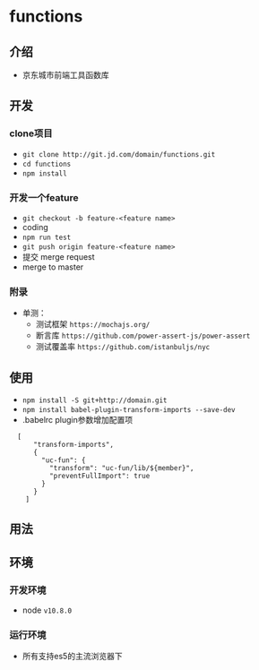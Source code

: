 # functions

## 介绍
- 京东城市前端工具函数库

## 开发
### clone项目
- `git clone http://git.jd.com/domain/functions.git`
- `cd functions`
- `npm install`

### 开发一个feature
- `git checkout -b feature-<feature name>`
- coding
- `npm run test`
- `git push origin feature-<feature name>`
- 提交 merge request
- merge to master

### 附录
- 单测：
  - 测试框架 `https://mochajs.org/`
  - 断言库 `https://github.com/power-assert-js/power-assert`
  - 测试覆盖率 `https://github.com/istanbuljs/nyc`


## 使用
- `npm install -S git+http://domain.git`
- `npm install babel-plugin-transform-imports --save-dev `
-  .babelrc plugin参数增加配置项
```
  [
      "transform-imports",
      {
        "uc-fun": {
          "transform": "uc-fun/lib/${member}",
          "preventFullImport": true
        }
      }
    ]
```


## 用法


## 环境
### 开发环境
- node `v10.8.0`

### 运行环境
- 所有支持es5的主流浏览器下
